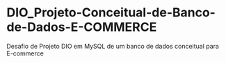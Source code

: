 # DIO_Projeto-Conceitual-de-Banco-de-Dados-E-COMMERCE
Desafio de Projeto DIO em MySQL de um banco de dados conceitual para E-commerce
